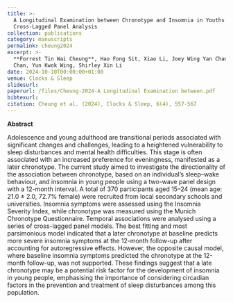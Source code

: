 ```yaml
---
title: >-
  A Longitudinal Examination between Chronotype and Insomnia in Youths: A
  Cross-Lagged Panel Analysis
collection: publications
category: manuscripts
permalink: cheung2024
excerpt: >-
  **Forrest Tin Wai Cheung**, Hao Fong Sit, Xiao Li, Joey Wing Yan Chan, Ngan Yin
  Chan, Yun Kwok Wing, Shirley Xin Li
date: 2024-10-10T00:00:00+01:00
venue: Clocks & Sleep
slidesurl:
paperurl: /files/Cheung-2024-A Longitudinal Examination between.pdf
bibtexurl:
citation: Cheung et al. (2024), Clocks & Sleep, 6(4), 557-567
---
```

**Abstract**

Adolescence and young adulthood are transitional periods associated with significant changes and challenges, leading to a heightened vulnerability to sleep disturbances and mental health difficulties. This stage is often associated with an increased preference for eveningness, manifested as a later chronotype. The current study aimed to investigate the directionality of the association between chronotype, based on an individual’s sleep–wake behaviour, and insomnia in young people using a two-wave panel design with a 12-month interval. A total of 370 participants aged 15–24 (mean age: 21.0 ± 2.0, 72.7% female) were recruited from local secondary schools and universities. Insomnia symptoms were assessed using the Insomnia Severity Index, while chronotype was measured using the Munich Chronotype Questionnaire. Temporal associations were analysed using a series of cross-lagged panel models. The best fitting and most parsimonious model indicated that a later chronotype at baseline predicts more severe insomnia symptoms at the 12-month follow-up after accounting for autoregressive effects. However, the opposite causal model, where baseline insomnia symptoms predicted the chronotype at the 12-month follow-up, was not supported. These findings suggest that a late chronotype may be a potential risk factor for the development of insomnia in young people, emphasising the importance of considering circadian factors in the prevention and treatment of sleep disturbances among this population.
